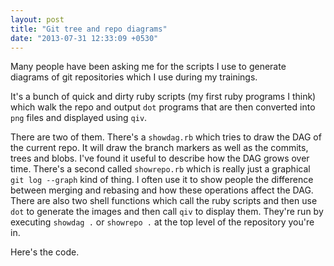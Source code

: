 ```yaml
---
layout: post
title: "Git tree and repo diagrams"
date: "2013-07-31 12:33:09 +0530"
---
```


Many people have been asking me for the scripts I use to generate
diagrams of git repositories which I use during my trainings.

It's a bunch of quick and dirty ruby scripts (my first ruby programs I
think) which walk the repo and output `dot` programs that are then
converted into `png` files and displayed using `qiv`.

There are two of them. There's a `showdag.rb` which tries to draw the
DAG of the current repo. It will draw the branch markers as well as
the commits, trees and blobs. I've found it useful to describe how the
DAG grows over time. There's a second called `showrepo.rb` which is
really just a graphical `git log --graph` kind of thing. I often use
it to show people the difference between merging and rebasing and how
these operations affect the DAG. There are also two shell functions
which call the ruby scripts and then use `dot` to generate the images
and then call `qiv` to display them. They're run by executing `showdag
.` or `showrepo .` at the top level of the repository you're in.

Here's the code.


<script src="https://gist.github.com/nibrahim/6119925.js"></script>
